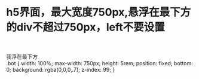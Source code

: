 # h5界面，最大宽度750px,悬浮在最下方的div不超过750px，left不要设置
    <div class="bot">我浮在最下方</div>
    .bot {
    width: 100%;
    max-width: 750px;
    height: 5rem;
    position: fixed;
    bottom: 0;
    background: rgba(0,0,0,.7);
    z-index: 99;
}
